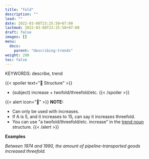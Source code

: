 ```yaml
---
title: "fold"
description: ""
lead: ""
date: 2022-03-08T23:25:58+07:00
lastmod: 2022-03-08T23:25:58+07:00
draft: false
images: []
menu:
  docs:
    parent: "describing-trends"
weight: 200
toc: false
---
```


KEYWORDS: describe, trend

{{< spoiler text="🌱 Structure" >}}

- (subject) increase + twofold/threefold/etc.
  {{< /spoiler >}}

{{< alert icon="📝" >}}
**NOTE:**

- Can only be used with increases.
- If A is 5, and it increases to 15, can say it increases threefold.
- You can use "a twofold/threefold/etc. increase" in the [trend noun](./../trend-noun) structure.
  {{< /alert >}}

**Examples**

_Between 1974 and 1990, the amount of pipeline-transported goods increased threefold._
